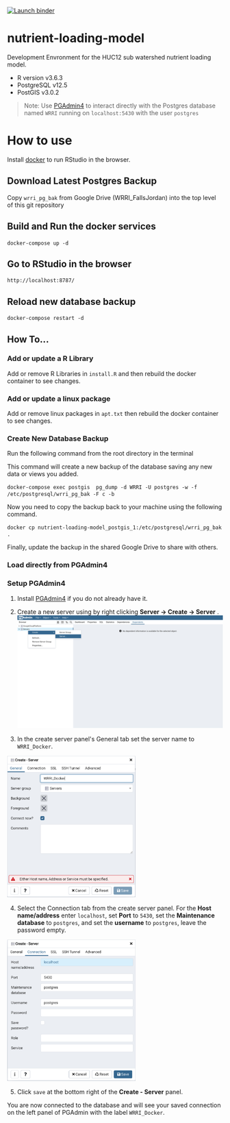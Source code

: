 [![Launch binder](https://mybinder.org/badge_logo.svg)](https://mybinder.org/v2/gh/cwhite911/nutrient-loading-model/main?urlpath=rstudio)

# nutrient-loading-model
Development Envronment for the HUC12 sub watershed nutrient loading model. 

- R version v3.6.3
- PostgreSQL v12.5
- PostGIS v3.0.2

>Note: Use [PGAdmin4](https://www.pgadmin.org/download/) to interact directly with the Postgres database named `WRRI` running on `localhost:5430` with the user `postgres`

# How to use
Install [docker](https://docs.docker.com/get-docker/) to run RStudio in the browser.

## Download Latest Postgres Backup
Copy `wrri_pg_bak` from Google Drive (WRRI_FallsJordan) into the top level of this git repository

## Build and Run the docker services
```docker
docker-compose up -d
```

## Go to RStudio in the browser
```
http://localhost:8787/
```

## Reload new database backup
```
docker-compose restart -d
```

## How To...
### Add or update a R Library 
Add or remove R Libraries in `install.R` and then rebuild the docker container to see changes.

### Add or update a linux package 
Add or remove linux packages in `apt.txt` then rebuild the docker container to see changes.

### Create New Database Backup
Run the following command from the root directory in the terminal

This command will create a new backup of the database saving any new data or views you added.
```
docker-compose exec postgis  pg_dump -d WRRI -U postgres -w -f /etc/postgresql/wrri_pg_bak -F c -b
```

Now you need to copy the backup back to your machine using the following command.
```
docker cp nutrient-loading-model_postgis_1:/etc/postgresql/wrri_pg_bak .
```

Finally, update the backup in the shared Google Drive to share with others.

### Load directly from PGAdmin4


### Setup PGAdmin4

1. Install [PGAdmin4](https://www.pgadmin.org/download/) if you do not already have it.

2. Create a new server using by right clicking **Server -> Create -> Server** .
![](docs/images/pgadmin_create_server.png)

3. In the create server panel's General tab set the server name to `WRRI_Docker`.

<img src="docs/images/pgadmin_set_server_name.png" alt="drawing" width="300"/>


4. Select the Connection tab from the create server panel. For the **Host name/address** enter `localhost`, set **Port** to `5430`, set the **Maintenance database** to `postgres`, and set the **username** to `postgres`, leave the password empty.

<img src="docs/images/pgadmin_set_server_connection.png" alt="drawing" width="300"/>

5. Click `save` at the bottom right of the **Create - Server** panel.

You are now connected to the database and will see your saved connection on the left panel of PGAdmin with the label `WRRI_Docker`.
